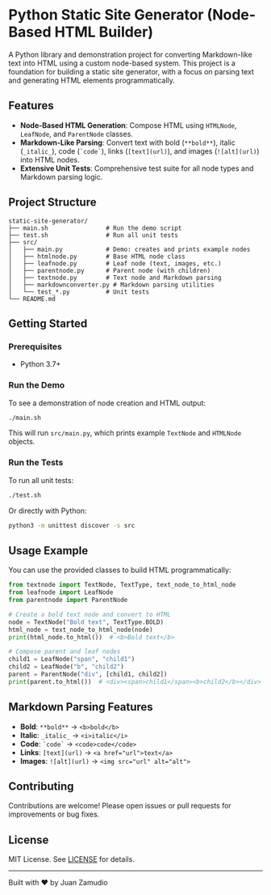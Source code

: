 # Python Static Site Generator (Node-Based HTML Builder)

A Python library and demonstration project for converting Markdown-like text into HTML using a custom node-based system. This project is a foundation for building a static site generator, with a focus on parsing text and generating HTML elements programmatically.

## Features

- **Node-Based HTML Generation**: Compose HTML using `HTMLNode`, `LeafNode`, and `ParentNode` classes.
- **Markdown-Like Parsing**: Convert text with bold (`**bold**`), italic (`_italic_`), code (`` `code` ``), links (`[text](url)`), and images (`![alt](url)`) into HTML nodes.
- **Extensive Unit Tests**: Comprehensive test suite for all node types and Markdown parsing logic.

## Project Structure

```
static-site-generator/
├── main.sh                # Run the demo script
├── test.sh                # Run all unit tests
├── src/
│   ├── main.py            # Demo: creates and prints example nodes
│   ├── htmlnode.py        # Base HTML node class
│   ├── leafnode.py        # Leaf node (text, images, etc.)
│   ├── parentnode.py      # Parent node (with children)
│   ├── textnode.py        # Text node and Markdown parsing
│   ├── markdownconverter.py # Markdown parsing utilities
│   └── test_*.py          # Unit tests
└── README.md
```

## Getting Started

### Prerequisites
- Python 3.7+

### Run the Demo
To see a demonstration of node creation and HTML output:

```bash
./main.sh
```

This will run `src/main.py`, which prints example `TextNode` and `HTMLNode` objects.

### Run the Tests
To run all unit tests:

```bash
./test.sh
```

Or directly with Python:

```bash
python3 -m unittest discover -s src
```

## Usage Example

You can use the provided classes to build HTML programmatically:

```python
from textnode import TextNode, TextType, text_node_to_html_node
from leafnode import LeafNode
from parentnode import ParentNode

# Create a bold text node and convert to HTML
node = TextNode("Bold text", TextType.BOLD)
html_node = text_node_to_html_node(node)
print(html_node.to_html())  # <b>Bold text</b>

# Compose parent and leaf nodes
child1 = LeafNode("span", "child1")
child2 = LeafNode("b", "child2")
parent = ParentNode("div", [child1, child2])
print(parent.to_html())  # <div><span>child1</span><b>child2</b></div>
```

## Markdown Parsing Features
- **Bold**: `**bold**` → `<b>bold</b>`
- **Italic**: `_italic_` → `<i>italic</i>`
- **Code**: `` `code` `` → `<code>code</code>`
- **Links**: `[text](url)` → `<a href="url">text</a>`
- **Images**: `![alt](url)` → `<img src="url" alt="alt">`

## Contributing

Contributions are welcome! Please open issues or pull requests for improvements or bug fixes.

## License

MIT License. See [LICENSE](LICENSE) for details.

---

Built with ❤️ by Juan Zamudio